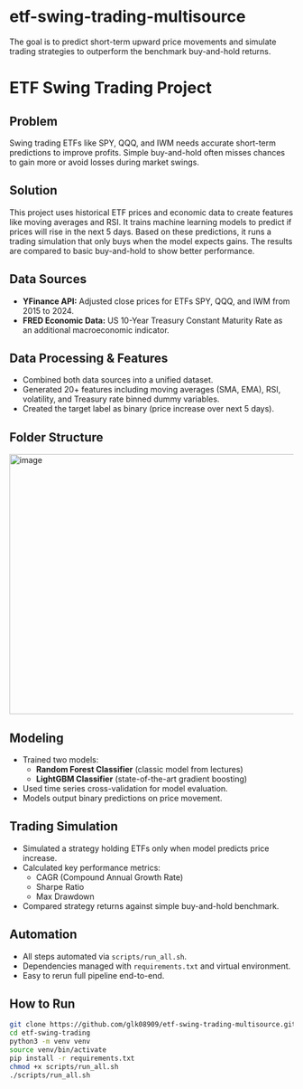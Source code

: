 # etf-swing-trading-multisource
The goal is to predict short-term upward price movements and simulate trading strategies to outperform the benchmark buy-and-hold returns.

# ETF Swing Trading Project

## Problem
Swing trading ETFs like SPY, QQQ, and IWM needs accurate short-term predictions to improve profits. Simple buy-and-hold often misses chances to gain more or avoid losses during market swings.

## Solution
This project uses historical ETF prices and economic data to create features like moving averages and RSI. It trains machine learning models to predict if prices will rise in the next 5 days. Based on these predictions, it runs a trading simulation that only buys when the model expects gains. The results are compared to basic buy-and-hold to show better performance.

## Data Sources
- **YFinance API:** Adjusted close prices for ETFs SPY, QQQ, and IWM from 2015 to 2024.  
- **FRED Economic Data:** US 10-Year Treasury Constant Maturity Rate as an additional macroeconomic indicator.

## Data Processing & Features
- Combined both data sources into a unified dataset.  
- Generated 20+ features including moving averages (SMA, EMA), RSI, volatility, and Treasury rate binned dummy variables.  
- Created the target label as binary (price increase over next 5 days).

## Folder Structure
<img width="752" height="460" alt="image" src="https://github.com/user-attachments/assets/2dd0a13f-2a2b-473a-8866-4b5e7eba57cf" />

## Modeling
- Trained two models:  
  - **Random Forest Classifier** (classic model from lectures)  
  - **LightGBM Classifier** (state-of-the-art gradient boosting)  
- Used time series cross-validation for model evaluation.  
- Models output binary predictions on price movement.

## Trading Simulation
- Simulated a strategy holding ETFs only when model predicts price increase.  
- Calculated key performance metrics:  
  - CAGR (Compound Annual Growth Rate)  
  - Sharpe Ratio  
  - Max Drawdown  
- Compared strategy returns against simple buy-and-hold benchmark.

## Automation
- All steps automated via `scripts/run_all.sh`.  
- Dependencies managed with `requirements.txt` and virtual environment.  
- Easy to rerun full pipeline end-to-end.

## How to Run
```bash
git clone https://github.com/glk08909/etf-swing-trading-multisource.git
cd etf-swing-trading
python3 -m venv venv
source venv/bin/activate
pip install -r requirements.txt
chmod +x scripts/run_all.sh
./scripts/run_all.sh

